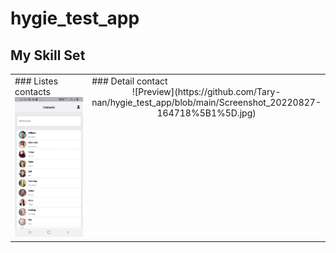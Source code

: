 # hygie_test_app

## My Skill Set  
<table>
  <tr><td valign="top" width="33%">
### Listes contacts
<div align="center">  
  <img src="https://github.com/Tary-nan/hygie_test_app/blob/main/Screenshot_20220827-164658%5B1%5D.jpg">
</div>

</td><td valign="top" width="33%">
### Detail contact  
<div align="center">  
![Preview](https://github.com/Tary-nan/hygie_test_app/blob/main/Screenshot_20220827-164718%5B1%5D.jpg)
</div>
</td></tr></table> 
